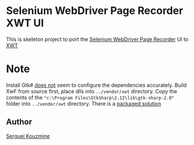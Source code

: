 Selenium WebDriver Page Recorder XWT UI
=======================================
This is skeleton project to port the [Selenium WebDriver Page Recorder](https://github.com/sergueik/swd-recorder) UI 
to [XWT](https://github.com/mono/xwt)


Note 
====
Install  Gtk# [does not](http://stackoverflow.com/questions/16417342/mono-gtk-hello-world-deploy-to-windows) seem to configure the dependencies accurately. 
Build XwF from source first, place dlls into `../vendor/xwt` directory.
Copy the contents of the `"c:\Program Files\GtkSharp\2.12\lib\gtk-sharp-2.0"` folder into `../vendor/xwt` directory. 
There is a [packaged solution](https://github.com/mono/xwt/issues/444)



Author
------
[Serguei Kouzmine](kouzmine_serguei@yahoo.com)